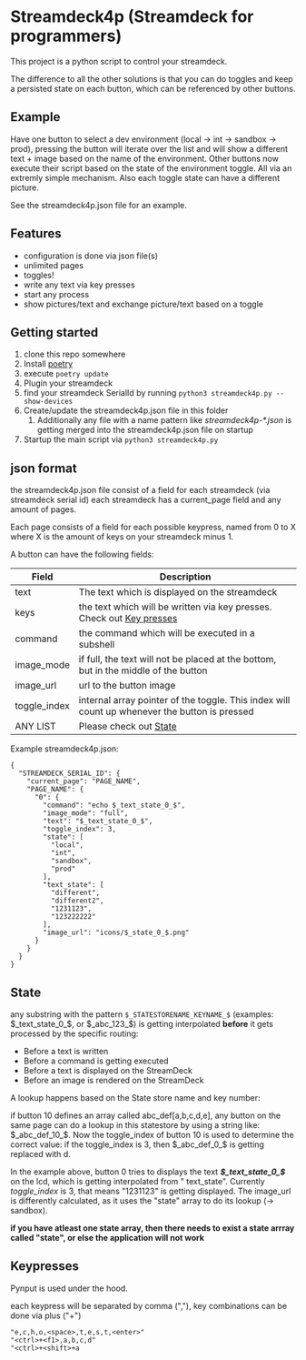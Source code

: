 # Streamdeck4p (Streamdeck for programmers)

This project is a python script to control your streamdeck.

The difference to all the other solutions is that you can do toggles and keep a persisted state on each button, which
can be referenced by other buttons.

## Example

Have one button to select a dev environment (local -> int -> sandbox -> prod), pressing the button will iterate over the
list and will show a different text + image based on the name of the environment. Other buttons now execute their script
based on the state of the environment toggle. All via an extremly simple mechanism. Also each toggle state can have a
different picture.

See the streamdeck4p.json file for an example.

## Features

* configuration is done via json file(s)
* unlimited pages
* toggles!
* write any text via key presses
* start any process
* show pictures/text and exchange picture/text based on a toggle

## Getting started

1. clone this repo somewhere
2. Install [poetry](https://python-poetry.org/)
3. execute `poetry update`
4. Plugin your streamdeck
5. find your streamdeck SerialId by running `python3 streamdeck4p.py --show-devices`
6. Create/update the streamdeck4p.json file in this folder
    1. Additionally any file with a name pattern like _streamdeck4p-*.json_ is getting merged into the streamdeck4p.json
       file on startup
7. Startup the main script via `python3 streamdeck4p.py`

## json format

the streamdeck4p.json file consist of a field for each streamdeck (via streamdeck serial id)
each streamdeck has a current_page field and any amount of pages.

Each page consists of a field for each possible keypress, named from 0 to X where X is the amount of keys on your
streamdeck minus 1.

A button can have the following fields:

| Field        | Description                                                                                   |
|--------------|-----------------------------------------------------------------------------------------------|
| text         | The text which is displayed on the streamdeck                                                 |
| keys         | the text which will be written via key presses. Check out [Key presses](#Keypresses)          |
| command      | the command which will be executed in a subshell                                              |
| image_mode   | if full, the text will not be placed at the bottom, but in the middle of the button           |
| image_url    | url to the button image                                                                       |
| toggle_index | internal array pointer of the toggle. This index will count up whenever the button is pressed |
| ANY LIST     | Please check out [State](#State)                                                              |

Example streamdeck4p.json:

    {
      "STREAMDECK_SERIAL_ID": {
        "current_page": "PAGE_NAME",
        "PAGE_NAME": {
          "0": {
            "command": "echo $_text_state_0_$",
            "image_mode": "full",
            "text": "$_text_state_0_$",
            "toggle_index": 3,
            "state": [
              "local",
              "int",
              "sandbox",
              "prod"
            ],
            "text_state": [
              "different",
              "different2",
              "1231123",
              "123222222"
            ],
            "image_url": "icons/$_state_0_$.png"
          }
        }
      }
    }

## State

any substring with the pattern `$_STATESTORENAME_KEYNAME_$` (examples: $_text_state_0_$, or $_abc_123_$)
is getting interpolated **before** it gets processed by the specific routing:

* Before a text is written
* Before a command is getting executed
* Before a text is displayed on the StreamDeck
* Before an image is rendered on the StreamDeck

A lookup happens based on the State store name and key number:

if button 10 defines an array called abc_def[a,b,c,d,e], any button on the same page can do a lookup in this statestore
by using a string like: $_abc_def_10_$. Now the toggle_index of button 10 is used to determine the correct value: if the
toggle_index is 3, then $_abc_def_0_$ is getting replaced with d.

In the example above, button 0 tries to displays the text **_$_text_state_0_$_** on the lcd, which is getting interpolated from "
text_state". Currently _toggle_index_ is 3, that means "1231123" is getting displayed. The image_url is differently calculated,
as it uses the "state" array to do its lookup (-> sandbox).

**if you have atleast one state array, then there needs to exist a state arrray called "state", or else the application
will not work**

## Keypresses

Pynput is used under the hood.

each keypress will be separated by comma (","), key combinations can be done via plus ("+")

    "e,c,h,o,<space>,t,e,s,t,<enter>"
    "<ctrl>+<f1>,a,b,c,d"
    "<ctrl>+<shift>+a
